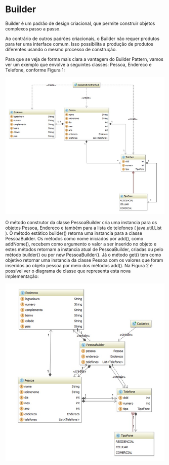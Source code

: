 # **Builder**

Builder é um padrão de design criacional, que permite construir objetos complexos passo a passo.

Ao contrário de outros padrões criacionais, o Builder não requer produtos para ter uma interface comum. Isso possibilita a produção de produtos diferentes usando o mesmo processo de construção.

Para que se veja de forma mais clara a vantagem do Builder Pattern, vamos ver um exemplo que envolve a seguintes classes: Pessoa, Endereco e Telefone, conforme Figura 1:

![img.png](img.png)

O método construtor da classe PessoaBuilder cria uma instancia para os objetos Pessoa, Endereco e também para a lista de telefones ( java.util.List ). O método estático builder() retorna uma instancia para a classe PessoaBuilder. Os métodos como nome iniciados por add(), como addNome(), recebem como argumento o valor a ser inserido no objeto e estes métodos retornam a instancia atual de PessoaBuilder, criadas ou pelo método builder() ou por new PessoaBuilder(). Já o método get() tem como objetivo retornar uma instancia da classe Pessoa com os valores que foram inseridos ao objeto pessoa por meio dos métodos add(). Na Figura 2 é possível ver o diagrama de classe que representa esta nova implementação:

![img_1.png](img_1.png)